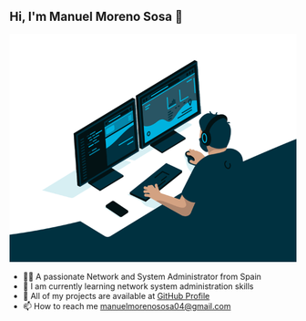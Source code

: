 ## Hi, I'm Manuel Moreno Sosa 👋
<img src="administrator.gif" width="600" height="400" />


- 🙋‍♂️ A passionate Network and System Administrator from Spain
- 🌱 I am currently learning network system administration skills
- 👾 All of my projects are available at [GitHub Profile](https://github.com/Manuelms04)
- 📫 How to reach me manuelmorenososa04@gmail.com

